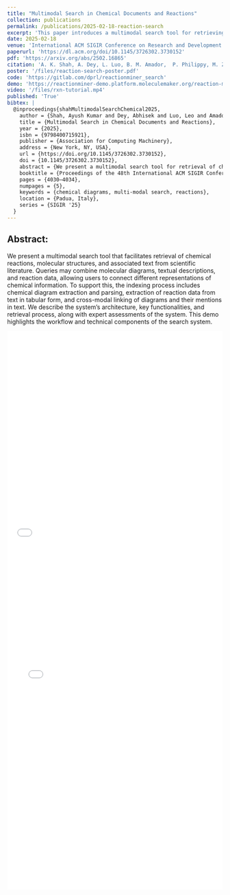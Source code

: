```yaml
---
title: "Multimodal Search in Chemical Documents and Reactions"
collection: publications
permalink: /publications/2025-02-18-reaction-search
excerpt: 'This paper introduces a multimodal search tool for retrieving chemical reactions, molecular structures, and associated text from scientific literature, linking visual and textual representations of chemical information.'
date: 2025-02-18
venue: 'International ACM SIGIR Conference on Research and Development in Information'
paperurl: 'https://dl.acm.org/doi/10.1145/3726302.3730152'
pdf: 'https://arxiv.org/abs/2502.16865'
citation: 'A. K. Shah, A. Dey, L. Luo, B. M. Amador,  P. Philippy, M. Zhong, S. Ouyang, D. M. Friday, D. Bianchi, N. Jackson, R. Zanibbi, and J. Han, "Multimodal Search in Chemical Documents and Reactions", in Proceedings of the 48th International ACM SIGIR Conference on Research and Development in Information Retrieval, in SIGIR ’25. New York, NY, USA: Association for Computing Machinery, July 2025, pp. 4030–4034. doi: 10.1145/3726302.3730152.'
poster: '/files/reaction-search-poster.pdf'
code: 'https://gitlab.com/dprl/reactionminer_search'
demo: 'https://reactionminer-demo.platform.moleculemaker.org/reaction-miner'
video: '/files/rxn-tutorial.mp4'
published: 'True'
bibtex: |
  @inproceedings{shahMultimodalSearchChemical2025,
    author = {Shah, Ayush Kumar and Dey, Abhisek and Luo, Leo and Amador, Bryan and Philippy, Patrick and Zhong, Ming and Ouyang, Siru and Friday, David Mark and Bianchi, David and Jackson, Nick and Zanibbi, Richard and Han, Jiawei},
    title = {Multimodal Search in Chemical Documents and Reactions},
    year = {2025},
    isbn = {9798400715921},
    publisher = {Association for Computing Machinery},
    address = {New York, NY, USA},
    url = {https://doi.org/10.1145/3726302.3730152},
    doi = {10.1145/3726302.3730152},
    abstract = {We present a multimodal search tool for retrieval of chemical reactions, molecular structures, and associated text from scientific literature. Queries may combine molecular diagrams, textual descriptions, and reaction data, allowing users to connect different chemical information representations. Indexing includes chemical diagram extraction and parsing, extraction of reaction data from text in tabular form, and cross-modal linking of diagrams with their mentions in text. We describe the system's architecture and retrieval features, along with expert assessments of the system. Our demo highlights the workflow and search components. Online demo: https://www.cs.rit.edu/~dprl/reactionminer-demo-landing},
    booktitle = {Proceedings of the 48th International ACM SIGIR Conference on Research and Development in Information Retrieval},
    pages = {4030–4034},
    numpages = {5},
    keywords = {chemical diagrams, multi-modal search, reactions},
    location = {Padua, Italy},
    series = {SIGIR '25}
  }
---
```

<!--pdf: '/files/reaction-search.pdf'-->
<!--"Multimodal Search in Chemical Documents and Reactions," submitted in Proceedings of the 48th International ACM SIGIR Conference on Research and Development in Information Retrieval, in SIGIR ’25. New York, NY, USA: Association for Computing Machinery, Jul. 2025'-->
<!--paperurl: '/files/reaction-search.pdf'-->

<!--in Proceedings of the-->
<!--48th International ACM SIGIR Conference on Research and Development in-->
<!--Information Retrieval, in SIGIR ’25. New York, NY, USA: Association for-->
<!--Computing Machinery, Jul. 2025'-->
<!--poster: '/files/MathDeck-poster.pdf'-->
## Abstract:
We present a multimodal search tool that facilitates retrieval of chemical
reactions, molecular structures, and associated text from scientific literature.
Queries may combine molecular diagrams, textual descriptions, and reaction data,
allowing users to connect different representations of chemical information. To
support this, the indexing process includes chemical diagram extraction and
parsing, extraction of reaction data from text in tabular form, and cross-modal
linking of diagrams and their mentions in text. We describe the system’s
architecture, key functionalities, and retrieval process, along with expert
assessments of the system. This demo highlights the workflow and technical
components of the search system.

<iframe src="/files/reaction-search-poster.pdf" width="100%" height="500" frameborder="no" border="0" marginwidth="0" marginheight="0"></iframe>

<br>

<iframe src="/files/reaction-search.pdf" width="100%" height="800" frameborder="no" border="0" marginwidth="0" marginheight="0"></iframe>

<!--<br>-->
<!--**.bib:**-->
<!---->
<!--```bib-->
<!--@inproceedings{10.1145/3539618.3591803,-->
<!--author = {Amador, Bryan and Langsenkamp, Matt and Dey, Abhisek and Shah, Ayush Kumar and Zanibbi, Richard},-->
<!--title = {Searching the ACL Anthology with Math Formulas and Text},                                         -->
<!--year = {2023},                                                                                             -->
<!--isbn = {9781450394086},                                                                                    -->
<!--publisher = {Association for Computing Machinery},                                                         -->
<!--address = {New York, NY, USA},                                                                             -->
<!--url = {https://doi.org/10.1145/3539618.3591803},                                                           -->
<!--doi = {10.1145/3539618.3591803},                                                                           -->
<!--booktitle = {Proceedings of the 46th International ACM SIGIR Conference on Research and Development in Information Retrieval},-->
<!--pages = {3110–3114},                                                                                       -->
<!--numpages = {5},                                                                                            -->
<!--keywords = {mathematical information retrieval (mir), multimodal retrieval, latex, pdf, math-aware search},-->
<!--location = {Taipei, Taiwan},                                                                               -->
<!--series = {SIGIR '23}-->
<!--}-->
<!--```-->

<!-- {% include iframe_holder.html url="/files/237-teaser.mp4" width="560" height="325" %} -->
